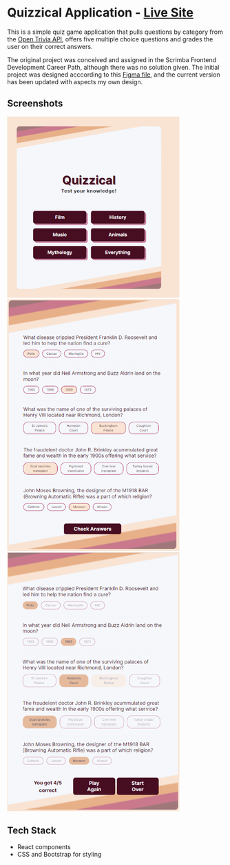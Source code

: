 
# Quizzical Application - [Live Site][liveSite]

This is a simple quiz game application that pulls questions by category from the [Open Trivia API][OpenTrivia], offers five multiple choice questions and grades the user on their correct answers.

The original project was conceived and assigned in the Scrimba Frontend Development Career Path, although there was no solution given.
The initial project was designed acccording to this [Figma file][figma], and the current version has been updated with aspects my own design.

## Screenshots

<img src="src\img\Categories.PNG" width="400px">
<img src="src\img\questions.PNG" width="400px">
<img src="src\img\answers.PNG" width="400px">

## Tech Stack
- React components
- CSS and Bootstrap for styling

[OpenTrivia]: https://opentdb.com/
[figma]: https://www.figma.com/file/YNd9p6W6g11qeqrZN1H1Mv/Quizzical-App-(Copy)?node-id=0%3A1
[liveSite]: https://nostalgic-bassi-40e503.netlify.app/
